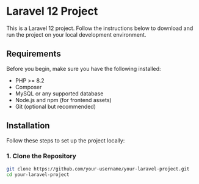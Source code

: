 # Laravel 12 Project

This is a Laravel 12 project. Follow the instructions below to download and run the project on your local development environment.

## Requirements

Before you begin, make sure you have the following installed:

- PHP >= 8.2
- Composer
- MySQL or any supported database
- Node.js and npm (for frontend assets)
- Git (optional but recommended)

## Installation

Follow these steps to set up the project locally:

### 1. Clone the Repository

```bash
git clone https://github.com/your-username/your-laravel-project.git
cd your-laravel-project

